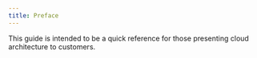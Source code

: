 ```yaml
---
title: Preface
---
```


This guide is intended to be a quick reference for those presenting cloud architecture to customers.
